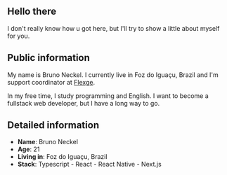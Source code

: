## Hello there

I don't really know how u got here, but I'll try to show a little about myself for you.

## Public information

My name is Bruno Neckel. I currently live in Foz do Iguaçu, Brazil and I'm support coordinator at [Flexge](https://flexge.com/).

In my free time, I study programming and English. I want to become a fullstack web developer, but I have a long way to go.

## Detailed information

* **Name**: Bruno Neckel
* **Age**: 21
* **Living in**: Foz do Iguaçu, Brazil
* **Stack**: Typescript - React - React Native - Next.js
